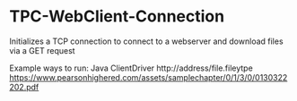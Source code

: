 # TPC-WebClient-Connection
Initializes a TCP connection to connect to a webserver and download files via a GET request

Example ways to run: Java ClientDriver http://address/file.fileytpe https://www.pearsonhighered.com/assets/samplechapter/0/1/3/0/0130322202.pdf
